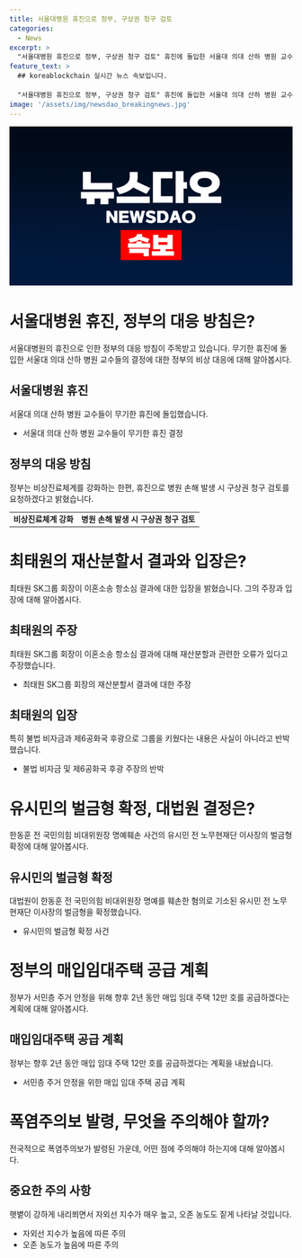 ```yaml
---
title: 서울대병원 휴진으로 정부, 구상권 청구 검토
categories:
  - News
excerpt: >
  "서울대병원 휴진으로 정부, 구상권 청구 검토" 휴진에 돌입한 서울대 의대 산하 병원 교수들에 대한 정부의 대응 방침과 관련해 비상진료체계 강화 및 구상권 청구 검토를 요청했다. 최태원 SK그룹 회장이 이혼소송 항소심 결과에 대해 재산분할과 관련한 오류를 주장하며 상고 결의를 밝혔고, 한동훈 명예훼손 혐의로 유시민 전 노무현재단 이사장의 벌금형이 확정되었다. 또한, 정부가 실수요자 선호를 반영하여 내년까지 매입 임대 주택 12만 호를 공급하고, 경기·영남·전남 지역에 폭염주의보가 발령된 가운데 자외선과 오존도 주의가 요구된다.
feature_text: >
  ## koreablockchain 실시간 뉴스 속보입니다.

  "서울대병원 휴진으로 정부, 구상권 청구 검토" 휴진에 돌입한 서울대 의대 산하 병원 교수들에 대한 정부의 대응 방침과 관련해 비상진료체계 강화 및 구상권 청구 검토를 요청했다. 최태원 SK그룹 회장이 이혼소송 항소심 결과에 대해 재산분할과 관련한 오류를 주장하며 상고 결의를 밝혔고, 한동훈 명예훼손 혐의로 유시민 전 노무현재단 이사장의 벌금형이 확정되었다. 또한, 정부가 실수요자 선호를 반영하여 내년까지 매입 임대 주택 12만 호를 공급하고, 경기·영남·전남 지역에 폭염주의보가 발령된 가운데 자외선과 오존도 주의가 요구된다.
image: '/assets/img/newsdao_breakingnews.jpg'
---
```


<p><img src="/assets/img/newsdao_breakingnews.jpg" alt="koreablockchain 속보" /></p>

<h1>서울대병원 휴진, 정부의 대응 방침은?</h1>

<p data-ke-size="size16">서울대병원의 휴진으로 인한 정부의 대응 방침이 주목받고 있습니다. 무기한 휴진에 돌입한 서울대 의대 산하 병원 교수들의 결정에 대한 정부의 비상 대응에 대해 알아봅시다.</p>

<h2>서울대병원 휴진</h2>

<p data-ke-size="size16">서울대 의대 산하 병원 교수들이 무기한 휴진에 돌입했습니다.</p>

<ul>
  <li>서울대 의대 산하 병원 교수들이 무기한 휴진 결정</li>
</ul>

<h2>정부의 대응 방침</h2>

<p data-ke-size="size16">정부는 비상진료체계를 강화하는 한편, 휴진으로 병원 손해 발생 시 구상권 청구 검토를 요청하겠다고 밝혔습니다.</p>

<table>
  <tr>
    <td style="text-align: center; height: 17px;"><b>비상진료체계 강화</b></td>
    <td style="text-align: center; height: 17px;"><b>병원 손해 발생 시 구상권 청구 검토</b></td>
  </tr>
</table>

<h1>최태원의 재산분할서 결과와 입장은?</h1>

<p data-ke-size="size16">최태원 SK그룹 회장이 이혼소송 항소심 결과에 대한 입장을 밝혔습니다. 그의 주장과 입장에 대해 알아봅시다.</p>

<h2>최태원의 주장</h2>

<p data-ke-size="size16">최태원 SK그룹 회장이 이혼소송 항소심 결과에 대해 재산분할과 관련한 오류가 있다고 주장했습니다.</p>

<ul>
  <li>최태원 SK그룹 회장의 재산분할서 결과에 대한 주장</li>
</ul>

<h2>최태원의 입장</h2>

<p data-ke-size="size16">특히 불법 비자금과 제6공화국 후광으로 그룹을 키웠다는 내용은 사실이 아니라고 반박했습니다.</p>

<ul>
  <li>불법 비자금 및 제6공화국 후광 주장의 반박</li>
</ul>

<h1>유시민의 벌금형 확정, 대법원 결정은?</h1>

<p data-ke-size="size16">한동훈 전 국민의힘 비대위원장 명예훼손 사건의 유시민 전 노무현재단 이사장의 벌금형 확정에 대해 알아봅시다.</p>

<h2>유시민의 벌금형 확정</h2>

<p data-ke-size="size16">대법원이 한동훈 전 국민의힘 비대위원장 명예를 훼손한 혐의로 기소된 유시민 전 노무현재단 이사장의 벌금형을 확정했습니다.</p>

<ul>
  <li>유시민의 벌금형 확정 사건</li>
</ul>

<h1>정부의 매입임대주택 공급 계획</h1>

<p data-ke-size="size16">정부가 서민층 주거 안정을 위해 향후 2년 동안 매입 임대 주택 12만 호를 공급하겠다는 계획에 대해 알아봅시다.</p>

<h2>매입임대주택 공급 계획</h2>

<p data-ke-size="size16">정부는 향후 2년 동안 매입 임대 주택 12만 호를 공급하겠다는 계획을 내놨습니다.</p>

<ul>
  <li>서민층 주거 안정을 위한 매입 임대 주택 공급 계획</li>
</ul>

<h1>폭염주의보 발령, 무엇을 주의해야 할까?</h1>

<p data-ke-size="size16">전국적으로 폭염주의보가 발령된 가운데, 어떤 점에 주의해야 하는지에 대해 알아봅시다.</p>

<h2>중요한 주의 사항</h2>

<p data-ke-size="size16">햇볕이 강하게 내리쬐면서 자외선 지수가 매우 높고, 오존 농도도 짙게 나타날 것입니다.</p>

<ul>
  <li>자외선 지수가 높음에 따른 주의</li>
  <li>오존 농도가 높음에 따른 주의</li>
</ul>

<p data-ke-size="size16">&nbsp;</p>

